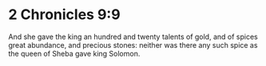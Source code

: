 # 2 Chronicles 9:9

And she gave the king an hundred and twenty talents of gold, and of spices great abundance, and precious stones: neither was there any such spice as the queen of Sheba gave king Solomon.